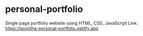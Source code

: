 # personal-portfolio
Single page portfolio website using HTML, CSS, JavaScript
Link: https://poojitha-personal-portfolio.netlify.app
